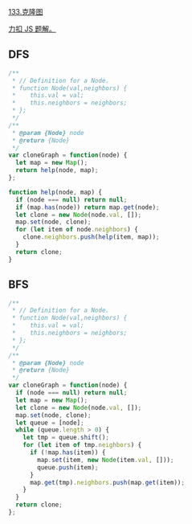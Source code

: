 [133.克隆图](https://leetcode-cn.com/problems/clone-graph/submissions/)

[力扣 JS 题解。](https://github.com/GuYueJiaJie/blog/blob/master/%E7%AE%97%E6%B3%95%E4%B8%8E%E6%95%B0%E6%8D%AE%E7%BB%93%E6%9E%84/README.md)

## DFS

```javascript
/**
 * // Definition for a Node.
 * function Node(val,neighbors) {
 *    this.val = val;
 *    this.neighbors = neighbors;
 * };
 */
/**
 * @param {Node} node
 * @return {Node}
 */
var cloneGraph = function(node) {
  let map = new Map();
  return help(node, map);
};

function help(node, map) {
  if (node === null) return null;
  if (map.has(node)) return map.get(node);
  let clone = new Node(node.val, []);
  map.set(node, clone);
  for (let item of node.neighbors) {
    clone.neighbors.push(help(item, map));
  }
  return clone;
}
```

## BFS

```javascript
/**
 * // Definition for a Node.
 * function Node(val,neighbors) {
 *    this.val = val;
 *    this.neighbors = neighbors;
 * };
 */
/**
 * @param {Node} node
 * @return {Node}
 */
var cloneGraph = function(node) {
  if (node === null) return null;
  let map = new Map();
  let clone = new Node(node.val, []);
  map.set(node, clone);
  let queue = [node];
  while (queue.length > 0) {
    let tmp = queue.shift();
    for (let item of tmp.neighbors) {
      if (!map.has(item)) {
        map.set(item, new Node(item.val, []));
        queue.push(item);
      }
      map.get(tmp).neighbors.push(map.get(item));
    }
  }
  return clone;
};
```

